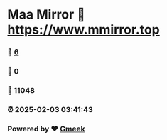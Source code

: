 # Maa Mirror :link: https://www.mmirror.top 
### :page_facing_up: [6](https://www.mmirror.top/tag.html) 
### :speech_balloon: 0 
### :hibiscus: 11048 
### :alarm_clock: 2025-02-03 03:41:43 
### Powered by :heart: [Gmeek](https://github.com/Meekdai/Gmeek)
